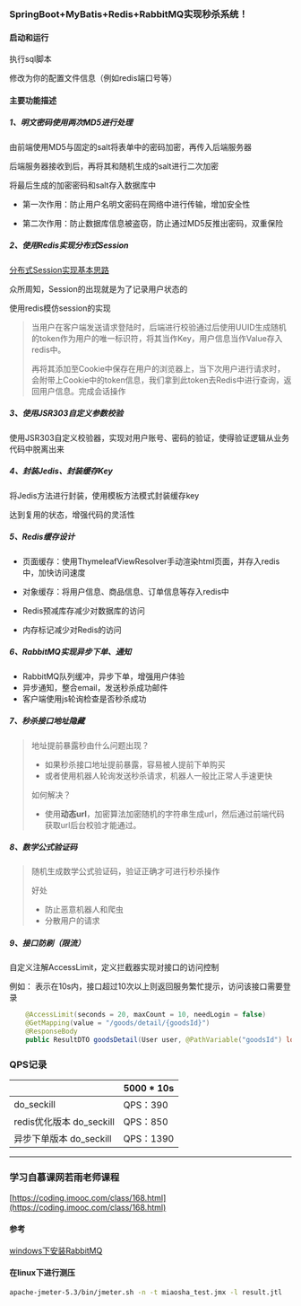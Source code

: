 ### SpringBoot+MyBatis+Redis+RabbitMQ实现秒杀系统！



#### 启动和运行

执行sql脚本

修改为你的配置文件信息（例如redis端口号等）

#### 主要功能描述

##### 1、明文密码使用两次MD5进行处理 

由前端使用MD5与固定的salt将表单中的密码加密，再传入后端服务器

后端服务器接收到后，再将其和随机生成的salt进行二次加密

将最后生成的加密密码和salt存入数据库中

- 第一次作用：防止用户名明文密码在网络中进行传输，增加安全性

- 第二次作用：防止数据库信息被盗窃，防止通过MD5反推出密码，双重保险

##### 2、使用Redis实现分布式Session    

[分布式Session实现基本思路](http://www.hobosocool.top/2020/07/19/分布式session/)

众所周知，Session的出现就是为了记录用户状态的

使用redis模仿session的实现

> 当用户在客户端发送请求登陆时，后端进行校验通过后使用UUID生成随机的token作为用户的唯一标识符，将其当作Key，用户信息当作Value存入redis中。
>
> 再将其添加至Cookie中保存在用户的浏览器上，当下次用户进行请求时，会附带上Cookie中的token信息，我们拿到此token去Redis中进行查询，返回用户信息。完成会话操作

##### 3、使用JSR303自定义参数校验

使用JSR303自定义校验器，实现对用户账号、密码的验证，使得验证逻辑从业务代码中脱离出来

##### 4、封装Jedis、封装缓存Key

将Jedis方法进行封装，使用模板方法模式封装缓存key

达到复用的状态，增强代码的灵活性

##### 5、Redis缓存设计

- 页面缓存：使用ThymeleafViewResolver手动渲染html页面，并存入redis中，加快访问速度

- 对象缓存：将用户信息、商品信息、订单信息等存入redis中

- Redis预减库存减少对数据库的访问

- 内存标记减少对Redis的访问

##### 6、RabbitMQ实现异步下单、通知

- RabbitMQ队列缓冲，异步下单，增强用户体验
- 异步通知，整合email，发送秒杀成功邮件
- 客户端使用js轮询检查是否秒杀成功

##### 7、秒杀接口地址隐藏

> 地址提前暴露秒由什么问题出现？
>
> - 如果秒杀接口地址提前暴露，容易被人提前下单购买
> - 或者使用机器人轮询发送秒杀请求，机器人一般比正常人手速更快
>
> 如何解决？
>
> - 使用**动态url**，加密算法加密随机的字符串生成url，然后通过前端代码获取url后台校验才能通过。　　

##### 8、数学公式验证码

> 随机生成数学公式验证码，验证正确才可进行秒杀操作
>
> 好处
>
> - 防止恶意机器人和爬虫
> - 分散用户的请求

##### 9、接口防刷（限流）

自定义注解AccessLimit，定义拦截器实现对接口的访问控制

例如： 表示在10s内，接口超过10次以上则返回服务繁忙提示，访问该接口需要登录

```java
    @AccessLimit(seconds = 20, maxCount = 10, needLogin = false)
    @GetMapping(value = "/goods/detail/{goodsId}")
    @ResponseBody
    public ResultDTO goodsDetail(User user, @PathVariable("goodsId") long goodsId) {...}
```



### QPS记录

|                          | 5000 * 10s |
| ------------------------ | ---------- |
| do_seckill               | QPS：390  |
| redis优化版本 do_seckill | QPS：850   |
| 异步下单版本  do_seckill | QPS：1390  |

---
### 学习自慕课网若雨老师课程
[https://coding.imooc.com/class/168.html](https://coding.imooc.com/class/168.html)



#### 参考

[windows下安装RabbitMQ](https://www.cnblogs.com/nongzihong/p/11578255.html)





#### 在linux下进行测压 

```bash
apache-jmeter-5.3/bin/jmeter.sh -n -t miaosha_test.jmx -l result.jtl
```




